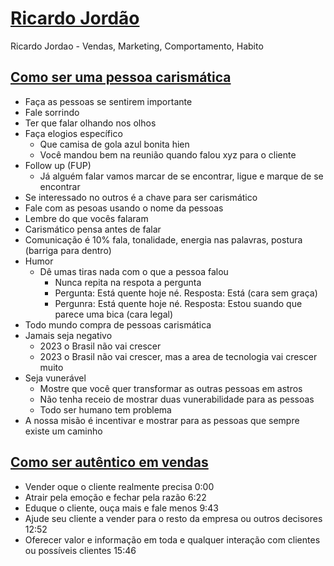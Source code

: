 # [Ricardo Jordão](https://www.youtube.com/@RicardoJordaoMagalhaes)
Ricardo Jordao - Vendas, Marketing, Comportamento, Habito


## [Como ser uma pessoa carismática](https://www.youtube.com/watch?v=upnUiVvEscU)

- Faça as pessoas se sentirem importante
- Fale sorrindo
- Ter que falar olhando nos olhos
- Faça elogios específico 
    - Que camisa de gola azul bonita hien
    - Você mandou bem na reunião quando falou xyz para o cliente
- Follow up (FUP)
    - Já alguém falar vamos marcar de se encontrar, ligue e marque de se encontrar
- Se interessado no outros é a chave para ser carismático
- Fale com as pesoas usando o nome da pessoas
- Lembre do que vocês falaram
- Carismático pensa antes de falar
- Comunicação é 10% fala, tonalidade, energia nas palavras, postura (barriga para dentro)
- Humor
  - Dê umas tiras nada com o que a pessoa falou
    - Nunca repita na respota a pergunta
    - Pergunta: Está quente hoje né. Resposta: Está (cara sem graça)
    - Pergunra: Está quente hoje né. Resposta: Estou suando que parece uma bica (cara legal)
- Todo mundo compra de pessoas carismática
- Jamais seja negativo
    - 2023 o Brasil não vai crescer
    - 2023 o Brasil não vai crescer, mas a area de tecnologia vai crescer muito
- Seja vunerável
    - Mostre que você quer transformar as outras pessoas em astros
    - Não tenha receio de mostrar duas vunerabilidade para as pessoas
    - Todo ser humano tem problema
- A nossa misão é incentivar e mostrar para as pessoas que sempre existe um caminho

## [Como ser autêntico em vendas](https://www.youtube.com/watch?v=t7DExvronuY)

- Vender oque o cliente realmente precisa 0:00
- Atrair pela emoção e fechar pela razão 6:22
- Eduque o cliente, ouça mais e fale menos 9:43
- Ajude seu cliente a vender para o resto da empresa ou outros decisores 12:52
- Oferecer valor e informação em toda e qualquer interação com clientes ou possíveis clientes 15:46

    

    
